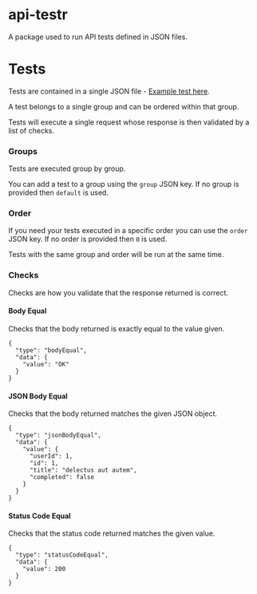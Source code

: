 # api-testr
A package used to run API tests defined in JSON files.

# Tests
Tests are contained in a single JSON file - [Example test here](tests/example.json).

A test belongs to a single group and can be ordered within that group.

Tests will execute a single request whose response is then validated by a list of checks. 

### Groups

Tests are executed group by group.

You can add a test to a group using the `group` JSON key. If no group is provided then `default` is used.

### Order

If you need your tests executed in a specific order you can use the `order` JSON key. If no order is provided then `0` is used.

Tests with the same group and order will be run at the same time.

### Checks

Checks are how you validate that the response returned is correct.

#### Body Equal
Checks that the body returned is exactly equal to the value given.
```
{
  "type": "bodyEqual",
  "data": {
    "value": "OK"
  }
}
```

#### JSON Body Equal
Checks that the body returned matches the given JSON object.
```
{
  "type": "jsonBodyEqual",
  "data": {
    "value": {
      "userId": 1,
      "id": 1,
      "title": "delectus aut autem",
      "completed": false
    }
  }
}
```

#### Status Code Equal
Checks that the status code returned matches the given value.
```
{
  "type": "statusCodeEqual",
  "data": {
    "value": 200
  }
}
```